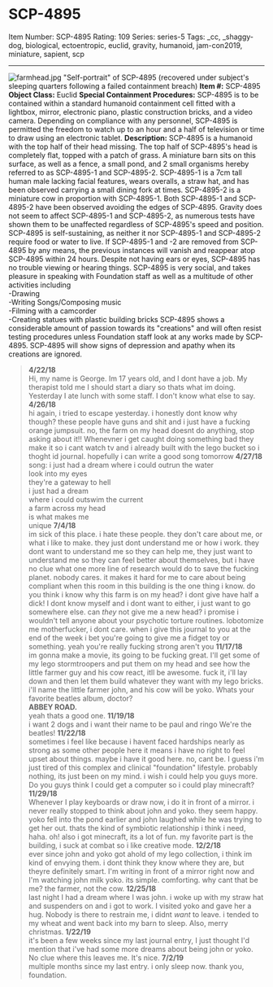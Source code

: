 # SCP-4895
Item Number: SCP-4895
Rating: 109
Series: series-5
Tags: _cc, _shaggy-dog, biological, ectoentropic, euclid, gravity, humanoid, jam-con2019, miniature, sapient, scp

---

![farmhead.jpg](https://scp-wiki.wdfiles.com/local--files/scp-4895/farmhead.jpg)
"Self-portrait" of SCP-4895 (recovered under subject's sleeping quarters following a failed containment breach)
**Item #:** SCP-4895
**Object Class:** Euclid
**Special Containment Procedures:** SCP-4895 is to be contained within a standard humanoid containment cell fitted with a lightbox, mirror, electronic piano, plastic construction bricks, and a video camera. Depending on compliance with any personnel, SCP-4895 is permitted the freedom to watch up to an hour and a half of television or time to draw using an electronic tablet.
**Description:** SCP-4895 is a humanoid with the top half of their head missing. The top half of SCP-4895's head is completely flat, topped with a patch of grass. A miniature barn sits on this surface, as well as a fence, a small pond, and 2 small organisms hereby referred to as SCP-4895-1 and SCP-4895-2. SCP-4895-1 is a 7cm tall human male lacking facial features, wears overalls, a straw hat, and has been observed carrying a small dining fork at times. SCP-4895-2 is a miniature cow in proportion with SCP-4895-1. Both SCP-4895-1 and SCP-4895-2 have been observed avoiding the edges of SCP-4895. Gravity does not seem to affect SCP-4895-1 and SCP-4895-2, as numerous tests have shown them to be unaffected regardless of SCP-4895's speed and position.
SCP-4895 is self-sustaining, as neither it nor SCP-4895-1 and SCP-4895-2 require food or water to live. If SCP-4895-1 and -2 are removed from SCP-4895 by any means, the previous instances will vanish and reappear atop SCP-4895 within 24 hours. Despite not having ears or eyes, SCP-4895 has no trouble viewing or hearing things.
SCP-4895 is very social, and takes pleasure in speaking with Foundation staff as well as a multitude of other activities including  
-Drawing  
-Writing Songs/Composing music  
-Filming with a camcorder  
-Creating statues with plastic building bricks
SCP-4895 shows a considerable amount of passion towards its "creations" and will often resist testing procedures unless Foundation staff look at any works made by SCP-4895. SCP-4895 will show signs of depression and apathy when its creations are ignored.
> **4/22/18**  
>  Hi, my name is George. Im 17 years old, and I dont have a job. My therapist told me I should start a diary so thats what im doing. Yesterday I ate lunch with some staff. I don't know what else to say.
> **4/26/18**  
>  hi again, i tried to escape yesterday. i honestly dont know why though? these people have guns and shit and i just have a fucking orange jumpsuit. no, the farm on my head doesnt do anything, stop asking about it!! Whenevner i get caught doing something bad they make it so i cant watch tv and i already built with the lego bucket so i thoght id journal. hopefully i can write a good song tomorrow
> **4/27/18**  
>  song: i just had a dream where i could outrun the water  
>  look into my eyes  
>  they're a gateway to hell  
>  i just had a dream  
>  where i could outswim the current  
>  a farm across my head  
>  is what makes me  
>  unique
> **7/4/18**  
>  im sick of this place. i hate these people. they don't care about me, or what i like to make. they just dont understand me or how i work. they dont want to understand me so they can help me, they just want to understand me so they can feel better about themselves, but i have no clue what one more line of research would do to save the fucking planet. nobody cares. it makes it hard for me to care about being compliant when this room in this building is the one thing i know. do you think i know why this farm is on my head? i dont give have half a dick! I dont know myself and i dont want to either, i just want to go somewhere else. can _they_ not give me a new head? i promise i wouldn't tell anyone about your psychotic torture routines. lobotomize me motherfucker, i dont care. when i give this journal to you at the end of the week i bet you're going to give me a fidget toy or something. yeah you're really fucking strong aren't you
> **11/17/18**  
>  im gonna make a movie, its going to be fucking great. I'll get some of my lego stormtroopers and put them on my head and see how the little farmer guy and his cow react, itll be awesome. fuck it, i'll lay down and then let them build whatever they want with my lego bricks. i'll name the little farmer john, and his cow will be yoko. Whats your favorite beatles album, doctor?  
>  **ABBEY ROAD.**  
>  yeah thats a good one.
> **11/19/18**  
>  i want 2 dogs and i want their name to be paul and ringo We're the beatles!
> **11/22/18**  
>  sometimes i feel like because i havent faced hardships nearly as strong as some other people here it means i have no right to feel upset about things. maybe i have it good here. no, cant be. I guess i'm just tired of this complex and clinical "foundation" lifestyle. probably nothing, its just been on my mind. i wish i could help you guys more. Do you guys think I could get a computer so i could play minecraft?
> **11/29/18**  
>  Whenever I play keyboards or draw now, i do it in front of a mirror. i never really stopped to think about john and yoko. they seem happy.  
>  yoko fell into the pond earlier and john laughed while he was trying to get her out. thats the kind of symbiotic relationship i think i need, haha. oh! also i got minecraft, its a lot of fun. my favorite part is the building, i suck at combat so i like creative mode.
> **12/2/18**  
>  ever since john and yoko got ahold of my lego collection, i think im kind of envying them. i dont think they know where they are, but theyre definitely smart. I'm writing in front of a mirror right now and I'm watching john milk yoko. its simple. comforting. why cant that be me? the farmer, not the cow.
> **12/25/18**  
>  last night I had a dream where I was john. i woke up with my straw hat and suspenders on and i got to work. I visited yoko and gave her a hug. Nobody is there to restrain me, i didnt _want_ to leave. i tended to my wheat and went back into my barn to sleep. Also, merry christmas.
> **1/22/19**  
>  it's been a few weeks since my last journal entry, I just thought I'd mention that i've had some more dreams about being john or yoko. No clue where this leaves me. It's nice.
> **7/2/19**  
>  multiple months since my last entry. i only sleep now. thank you, foundation.